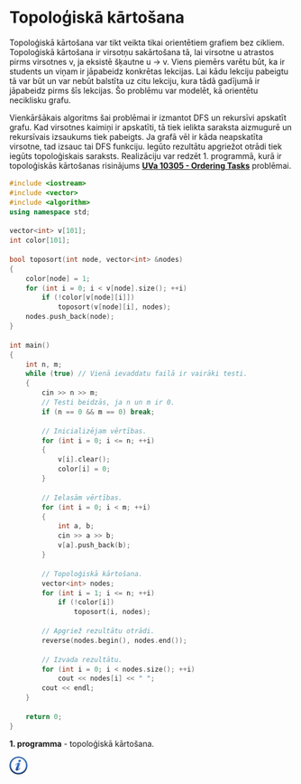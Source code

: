 # Topoloģiskā kārtošana

Topoloģiskā kārtošana var tikt veikta tikai orientētiem grafiem bez cikliem. Topoloģiskā kārtošana ir virsotņu sakārtošana tā, lai virsotne u atrastos pirms virsotnes v, ja eksistē šķautne u -> v. Viens piemērs varētu būt, ka ir students un viņam ir jāpabeidz konkrētas lekcijas. Lai kādu lekciju pabeigtu tā var būt un var nebūt balstīta uz citu lekciju, kura tādā gadījumā ir jāpabeidz pirms šīs lekcijas. Šo problēmu var modelēt, kā orientētu neciklisku grafu. 

Vienkāršākais algoritms šai problēmai ir izmantot DFS un rekursīvi apskatīt grafu. Kad virsotnes kaimiņi ir apskatīti, tā tiek ielikta saraksta aizmugurē un rekursīvais izsaukums tiek pabeigts. Ja grafā vēl ir kāda neapskatīta virsotne, tad izsauc tai DFS funkciju. Iegūto rezultātu apgriežot otrādi tiek iegūts topoloģiskais saraksts. Realizāciju var redzēt 1. programmā, kurā ir topoloģiskās kārtošanas risinājums <a href="http://uva.onlinejudge.org/index.php?option=com_onlinejudge&Itemid=8&page=show_problem&problem=1246" target="_blank">**UVa 10305 - Ordering Tasks**</a> problēmai.

```cpp
#include <iostream>
#include <vector>
#include <algorithm>
using namespace std;

vector<int> v[101];
int color[101];

bool toposort(int node, vector<int> &nodes)
{
    color[node] = 1;
    for (int i = 0; i < v[node].size(); ++i)
        if (!color[v[node][i]])
            toposort(v[node][i], nodes);
    nodes.push_back(node);
}

int main()
{
    int n, m;
    while (true) // Vienā ievaddatu failā ir vairāki testi.
    {
        cin >> n >> m;
        // Testi beidzās, ja n un m ir 0.
        if (n == 0 && m == 0) break;

        // Inicializējam vērtības.
        for (int i = 0; i <= n; ++i)
        {
            v[i].clear();
            color[i] = 0;
        }

        // Ielasām vērtības.
        for (int i = 0; i < m; ++i)
        {
            int a, b;
            cin >> a >> b;
            v[a].push_back(b);
        }

        // Topoloģiskā kārtošana.
        vector<int> nodes;
        for (int i = 1; i <= n; ++i)
            if (!color[i])
                toposort(i, nodes);

        // Apgriež rezultātu otrādi.
        reverse(nodes.begin(), nodes.end());

        // Izvada rezultātu.
        for (int i = 0; i < nodes.size(); ++i)
            cout << nodes[i] << " ";
        cout << endl;
    }

    return 0;
}
```

**1. programma** - topoloģiskā kārtošana.

<a href="http://en.wikipedia.org/wiki/Topological_sorting" target="_blank">![Vairāk informācija](/media/theory/information.png)</a>